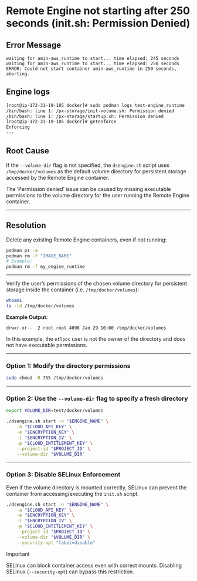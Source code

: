 # Remote Engine not starting after 250 seconds (init.sh: Permission Denied)

## Error Message
```text
waiting for amin-aws_runtime to start... time elapsed: 245 seconds
waiting for amin-aws_runtime to start... time elapsed: 250 seconds
ERROR: Could not start container amin-aws_runtime in 250 seconds, aborting.
```

## Engine logs

```bash
[root@ip-172-31-19-185 docker]# sudo podman logs test-engine_runtime
/bin/bash: line 1: /px-storage/init-volume.sh: Permission denied
/bin/bash: line 1: /px-storage/startup.sh: Permission denied
[root@ip-172-31-19-185 docker]# getenforce
Enforcing
---
```

## Root Cause

If the `--volume-dir` flag is not specified, the `dsengine.sh` script uses `/tmp/docker/volumes` as the default volume directory for persistent storage accessed by the Remote Engine container. 

The ‘Permission denied’ issue can be caused by missing executable permissions to the volume directory for the user running the Remote Engine container.

---

## Resolution

Delete any existing Remote Engine containers, even if not running: 

```bash
podman ps -a
podman rm -f "IMAGE_NAME"
# Example:
podman rm -f my_engine_runtime
```

---

Verify the user’s permissions of the chosen volume directory for persistent storage inside the container (i.e. `/tmp/docker/volumes`):

```bash
whoami
ls -ld /tmp/docker/volumes
```

**Example Output:**

```text
drwxr-xr--  2 root root 4096 Jan 29 10:00 /tmp/docker/volumes
```

In this example, the `etlpoc` user is not the owner of the directory and does not have executable permissions.

---

### Option 1: Modify the directory permissions

```bash
sudo chmod -R 755 /tmp/docker/volumes
```

---

### Option 2: Use the `--volume-dir` flag to specify a fresh directory

```bash
export VOLUME_DIR=test/docker/volumes

./dsengine.sh start -n "$ENGINE_NAME" \
    -a "$CLOUD_API_KEY" \
    -e "$ENCRYPTION_KEY" \
    -i "$ENCRYPTION_IV" \
    -p "$CLOUD_ENTITLEMENT_KEY" \
    --project-id "$PROJECT_ID" \
    --volume-dir "$VOLUME_DIR"
```

---

### Option 3: Disable SELinux Enforcement

Even if the volume directory is mounted correctly, SELinux can prevent the container from accessing/executing the `init.sh` script.

```bash
./dsengine.sh start -n "$ENGINE_NAME" \
    -a "$CLOUD_API_KEY" \
    -e "$ENCRYPTION_KEY" \
    -i "$ENCRYPTION_IV" \
    -p "$CLOUD_ENTITLEMENT_KEY" \
    --project-id "$PROJECT_ID" \
    --volume-dir "$VOLUME_DIR" \
    --security-opt "label=disable"
```

> [!IMPORTANT]  
> SELinux can block container access even with correct mounts. Disabling SELinux (`--security-opt`) can bypass this restriction.
